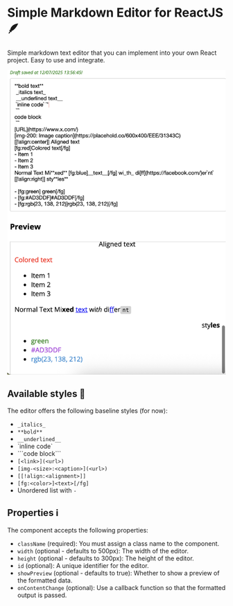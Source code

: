 # Simple Markdown Editor for ReactJS 🪶

Simple markdown text editor that you can implement into your own React project. Easy to use and integrate.

![Example](./assets/images/screenshot.png)

## Available styles 🎀
The editor offers the following baseline styles (for now):
- `_italics_`
- `**bold**`
- `__underlined__`
- \`inline code\`
- \`\`\`code block\`\`\`
- `[<link>](<url>)`
- `[img-<size>:<caption>](<url>)`
- `[[!align:<alignment>]]`
- `[fg:<color>]<text>[/fg]`
- Unordered list with `-`

## Properties ℹ️
The component accepts the following properties:
- `className` (required): You must assign a class name to the component.
- `width` (optional - defaults to 500px): The width of the editor.
- `height` (optional - defaults to 300px): The height of the editor.
- `id` (optional): A unique identifier for the editor.
- `showPreview` (optional - defaults to true): Whether to show a preview of the formatted data.
- `onContentChange` (optional): Use a callback function so that the formatted output is passed.
